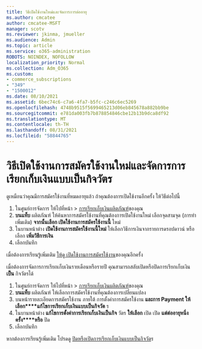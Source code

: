 ```yaml
---
title: วิธีเปิดใช้งานใหม่และจัดการการต่ออายุ
ms.author: cmcatee
author: cmcatee-MSFT
manager: scotv
ms.reviewer: jkinma, jmueller
ms.audience: Admin
ms.topic: article
ms.service: o365-administration
ROBOTS: NOINDEX, NOFOLLOW
localization_priority: Normal
ms.collection: Adm_O365
ms.custom:
- commerce_subscriptions
- "349"
- "1500012"
ms.date: 08/10/2021
ms.assetid: 6bec74c6-c7a6-4fa7-b5fc-c246c6ec5269
ms.openlocfilehash: 4748b9515f5699465213d06eb845678a882bb9be
ms.sourcegitcommit: e781da003fb7b878854846cbe12b13b9dca8df92
ms.translationtype: MT
ms.contentlocale: th-TH
ms.lasthandoff: 08/31/2021
ms.locfileid: "58844765"
---
```

# <a name="how-to-reactivate-a-subscription-and-manage-recurring-billing"></a>วิธีเปิดใช้งานการสมัครใช้งานใหม่และจัดการการเรียกเก็บเงินแบบเป็นกิจวัตร

ดูเหมือนว่าคุณมีการสมัครใช้งานที่หมดอายุแล้ว ถ้าคุณต้องการเปิดใช้งานอีกครั้ง ให้วิธีต่อไปนี้
  
1. ในศูนย์การจัดการ ให้ไปที่หน้า  >  [การเรียกเก็บเงินผลิตภัณฑ์](https://go.microsoft.com/fwlink/p/?linkid=842054)ของคุณ
2. **บนแท็บ** ผลิตภัณฑ์ ให้ค้นหาการสมัครใช้งานที่คุณต้องการเปิดใช้งานใหม่ เลือกจุดสามจุด (การทําเพิ่มเติม) **จากนั้นเลือก เปิดใช้งานการสมัครใช้งานนี้** ใหม่
3. ในบานหน้าต่าง **เปิดใช้งานการสมัครใช้งานนี้ใหม่** ให้เลือกวิธีการเงินจากรายการดรอปดาวน์ หรือเลือก **เพิ่มวิธีการเงิน**
4. เลือกบันทึก

เมื่อต้องการเรียนรู้เพิ่มเติม [ให้ดู เปิดใช้งานการสมัครใช้งาน](https://docs.microsoft.com/microsoft-365/commerce/subscriptions/reactivate-your-subscription)ของคุณอีกครั้ง

เมื่อต้องการจัดการการเรียกเก็บเงินรายเดือนหรือรายปี คุณสามารถสลับเปิดหรือปิดการเรียกเก็บเงิน **เป็น** กิจวัตรได้
  
1. ในศูนย์การจัดการ ให้ไปที่หน้า  >  [การเรียกเก็บเงินผลิตภัณฑ์](https://go.microsoft.com/fwlink/p/?linkid=842054)ของคุณ
2. **บนแท็บ** ผลิตภัณฑ์ ให้เลือกการสมัครใช้งานที่คุณต้องการเปลี่ยนแปลง
3. บนหน้ารายละเอียดการสมัครใช้งาน ภายใต้ การตั้งค่าการสมัครใช้งาน **และการ Payment ให้เลือก****แก้ไขการเรียกเก็บเงินแบบเป็นกิจวัต** ร
4. ในบานหน้าต่าง **แก้ไขการตั้งค่าการเรียกเก็บเงินเป็นกิจ** วัตร **ให้เลือก** เปิด เปิด **แต่ต่ออายุหนึ่งครั้ง****หรือ** ปิด
5. เลือกบันทึก

หากต้องการเรียนรู้เพิ่มเติม โปรดดู [ปิดหรือเปิดการเรียกเก็บเงินแบบเป็นกิจวัต](https://docs.microsoft.com/microsoft-365/commerce/subscriptions/renew-your-subscription#turn-recurring-billing-off-or-on)ร